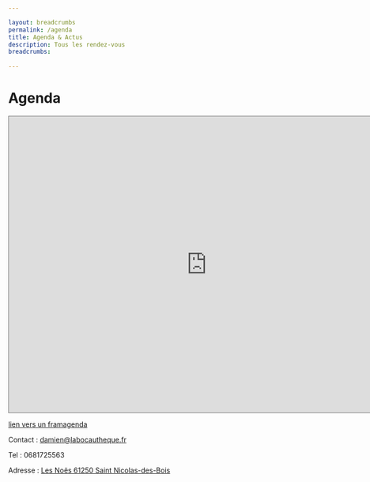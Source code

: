 ```yaml
---

layout: breadcrumbs
permalink: /agenda
title: Agenda & Actus
description: Tous les rendez-vous
breadcrumbs:
  
---
```



# Agenda

<iframe src="https://calendar.google.com/calendar/embed?height=600&wkst=1&bgcolor=%23ffffff&ctz=Europe%2FParis&src=ZGFtaWVuLmNoaXZpYWxsZUBnbWFpbC5jb20&src=OW44aWZtY2o1cWIydTZxaDFiZ3NkajIxNWtAZ3JvdXAuY2FsZW5kYXIuZ29vZ2xlLmNvbQ&color=%23b70000&color=%23EF6C00" style="border:solid 1px #777" width="800" height="600" frameborder="0" scrolling="no"></iframe>

[lien vers un framagenda](https://framasoft.fr)





Contact : damien@labocautheque.fr

Tel : 0681725563

Adresse : [Les Noës 61250 Saint Nicolas-des-Bois](https://www.google.com/maps/place/Les+No%C3%ABs,+61250+Saint-Nicolas-des-Bois/data=!4m2!3m1!1s0x4809e20eb4ca68c7:0xa1bfde62ea680501?sa=X&ved=2ahUKEwjbtbakwaT1AhWHBGMBHYHHDksQ8gF6BAgPEAE)
